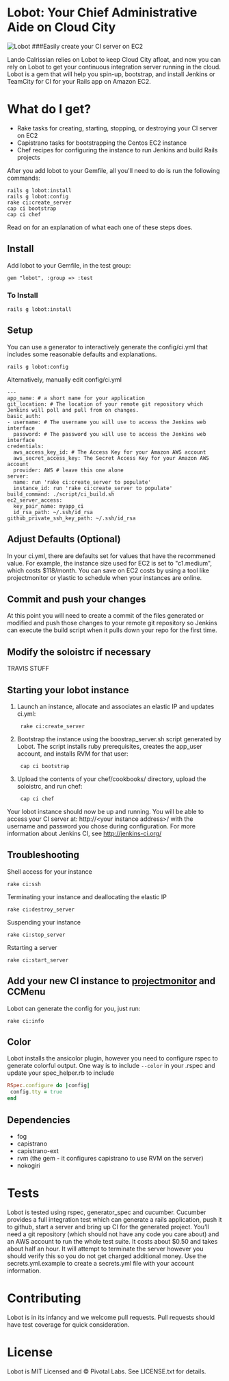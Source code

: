 Lobot: Your Chief Administrative Aide on Cloud City
============================

![Lobot](http://i.imgur.com/QAkd7.jpg)
###Easily create your CI server on EC2

Lando Calrissian relies on Lobot to keep Cloud City afloat, and now you can rely on Lobot to get your continuous integration server running in the cloud. Lobot is a gem that will help you spin-up, bootstrap, and install Jenkins or TeamCity for CI for your Rails app on Amazon EC2.

# What do I get?

* Rake tasks for creating, starting, stopping, or destroying your CI server on EC2
* Capistrano tasks for bootstrapping the Centos EC2 instance
* Chef recipes for configuring the instance to run Jenkins and build Rails projects

After you add lobot to your Gemfile, all you'll need to do is run the following commands:

    rails g lobot:install
    rails g lobot:config
    rake ci:create_server
    cap ci bootstrap
    cap ci chef

Read on for an explanation of what each one of these steps does.

## Install

Add lobot to your Gemfile, in the test group:

    gem "lobot", :group => :test

### To Install

    rails g lobot:install

## Setup
You can use a generator to interactively generate the config/ci.yml that includes some reasonable defaults and explanations.

    rails g lobot:config

Alternatively, manually edit config/ci.yml

    ---
    app_name: # a short name for your application
    git_location: # The location of your remote git repository which Jenkins will poll and pull from on changes.
    basic_auth:
    - username: # The username you will use to access the Jenkins web interface
      password: # The password you will use to access the Jenkins web interface
    credentials:
      aws_access_key_id: # The Access Key for your Amazon AWS account
      aws_secret_access_key: The Secret Access Key for your Amazon AWS account
      provider: AWS # leave this one alone
    server:
      name: run 'rake ci:create_server to populate'
      instance_id: run 'rake ci:create_server to populate'
    build_command: ./script/ci_build.sh
    ec2_server_access:
      key_pair_name: myapp_ci
      id_rsa_path: ~/.ssh/id_rsa
    github_private_ssh_key_path: ~/.ssh/id_rsa

## Adjust Defaults (Optional)
In your ci.yml, there are defaults set for values that have the recommened value. For example, the instance size used for EC2 is set to "c1.medium", which costs $118/month.
You can save on EC2 costs by using a tool like projectmonitor or ylastic to schedule when your instances are online.

## Commit and push your changes

At this point you will need to create a commit of the files generated or modified and push those changes to your remote git repository so Jenkins can execute the build script when it pulls down your repo for the first time.

## Modify the soloistrc if necessary

TRAVIS STUFF

## Starting your lobot instance

1. Launch an instance, allocate and associates an elastic IP and updates ci.yml:

        rake ci:create_server

2. Bootstrap the instance using the boostrap_server.sh script generated by Lobot. The script installs ruby prerequisites, creates the app_user account, and installs RVM for that user:

        cap ci bootstrap

3. Upload the contents of your chef/cookbooks/ directory, upload the soloistrc, and run chef:

        cap ci chef

Your lobot instance should now be up and running. You will be able to access your CI server at: http://&lt;your instance address&gt;/ with the username and password you chose during configuration.
For more information about Jenkins CI, see http://jenkins-ci.org/

## Troubleshooting

Shell access for your instance

    rake ci:ssh

Terminating your instance and deallocating the elastic IP

    rake ci:destroy_server

Suspending your instance

    rake ci:stop_server

Rstarting a server

    rake ci:start_server

## Add your new CI instance to [projectmonitor](http://github.com/pivotal/projectmonitor) and CCMenu

Lobot can generate the config for you, just run:

    rake ci:info

## Color

Lobot installs the ansicolor plugin, however you need to configure rspec to generate colorful output. One way is to include `--color` in your .rspec and update your spec_helper.rb to include

``` ruby
RSpec.configure do |config|
 config.tty = true
end
```

## Dependencies

* fog
* capistrano
* capistrano-ext
* rvm (the gem - it configures capistrano to use RVM on the server)
* nokogiri

# Tests

Lobot is tested using rspec, generator_spec and cucumber.  Cucumber provides a full integration test which can generate a rails application, push it to github, start a server and bring up CI for the generated project.
You'll need a git repository (which should not have any code you care about) and an AWS account to run the whole test suite.  It costs about $0.50 and takes about half an hour.
It will attempt to terminate the server however you should verify this so you do not get charged additional money.
Use the secrets.yml.example to create a secrets.yml file with your account information.

# Contributing

Lobot is in its infancy and we welcome pull requests.  Pull requests should have test coverage for quick consideration.

# License

Lobot is MIT Licensed and © Pivotal Labs.  See LICENSE.txt for details.
